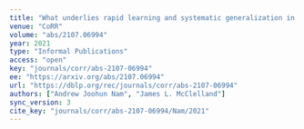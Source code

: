 ```yaml
---
title: "What underlies rapid learning and systematic generalization in humans."
venue: "CoRR"
volume: "abs/2107.06994"
year: 2021
type: "Informal Publications"
access: "open"
key: "journals/corr/abs-2107-06994"
ee: "https://arxiv.org/abs/2107.06994"
url: "https://dblp.org/rec/journals/corr/abs-2107-06994"
authors: ["Andrew Joohun Nam", "James L. McClelland"]
sync_version: 3
cite_key: "journals/corr/abs-2107-06994/Nam/2021"
---
```

